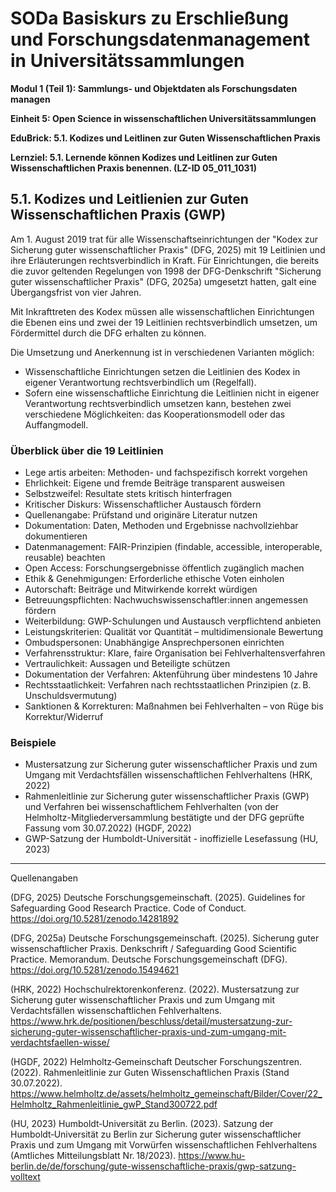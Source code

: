 <!--
*titel:
*author:in/urheber:in: Canan Hastik 
orcid: https://orcid.org/0000-0003-1729-4642
email: SODa@sammlungen.io
*lizenz: cc by
lizenzlink: https://creativecommons.org/
*persistenter OER link: 
language: DE
version:  v1
beschreibung: 
format: SODaBasiskurs Workshop 
modultitel: Sammlungs- und Objektdaten als Forschungsdaten managen
modul: Modul 1
einheitstitel: Open Science in wissenschaftlichen Universitätssammlungen
eiheit: Einheit 5
lernziel: Lernende können Kodizes und Leitlinen zur Guten Wissenschaftlichen Praxis benennen.
LZ-ID: LZ-ID_05_011_1031
baustein: Baustein5.1
zielgruppe: https://zenodo.org/records/15574575
gestaltungsprinzip: Problemorientiertes Lernen und Peer Learning
keywords: ???
erstellungsdatum: 

technische metadaten:
medientyp: text
dateiformat: .md
dauer: 
größe:
software: Web
icon: https://raw.githubusercontent.com/chastik/SODa-Basiskurs/main/img/SODa-Logo_full.svg
icon: https://github.com/chastik/SODa-Basiskurs/blob/main/img/SODa-Logo_full.svg


link:    https://raw.githubusercontent.com/chastik/SODa-Basiskurs/refs/heads/main/soda.css


-->

# SODa Basiskurs zu Erschließung und Forschungsdatenmanagement in Universitätssammlungen

**Modul 1 (Teil 1): Sammlungs- und Objektdaten als Forschungsdaten managen**

**Einheit 5: Open Science in wissenschaftlichen Universitätssammlungen**

**EduBrick: 5.1. Kodizes und Leitlinen zur Guten Wissenschaftlichen Praxis**

**Lernziel: 5.1. Lernende können Kodizes und Leitlinen zur Guten Wissenschaftlichen Praxis benennen. (LZ-ID 05_011_1031)**


## 5.1. Kodizes und Leitlienien zur Guten Wissenschaftlichen Praxis (GWP) 

Am 1. August 2019 trat für alle Wissenschaftseinrichtungen der "Kodex zur Sicherung guter wissenschaftlicher Praxis" (DFG, 2025) mit 19 Leitlinien und ihre Erläuterungen rechtsverbindlich in Kraft.
Für Einrichtungen, die bereits die zuvor geltenden Regelungen von 1998 der DFG-Denkschrift "Sicherung guter wissenschaftlicher Praxis" (DFG, 2025a) umgesetzt hatten, galt eine Übergangsfrist von vier Jahren. 

Mit Inkrafttreten des Kodex müssen alle wissenschaftlichen Einrichtungen die Ebenen eins und zwei der 19 Leitlinien rechtsverbindlich umsetzen, um Fördermittel durch die DFG erhalten zu können.

Die Umsetzung und Anerkennung ist in verschiedenen Varianten möglich:

* Wissenschaftliche Einrichtungen setzen die Leitlinien des Kodex in eigener Verantwortung rechtsverbindlich um (Regelfall).
* Sofern eine wissenschaftliche Einrichtung die Leitlinien nicht in eigener Verantwortung rechtsverbindlich umsetzen kann, bestehen zwei verschiedene Möglichkeiten: das Kooperationsmodell oder das Auffangmodell.

### Überblick über die 19 Leitlinien

* Lege artis arbeiten: Methoden- und fachspezifisch korrekt vorgehen
* Ehrlichkeit: Eigene und fremde Beiträge transparent ausweisen
* Selbstzweifel: Resultate stets kritisch hinterfragen
* Kritischer Diskurs: Wissenschaftlicher Austausch fördern
* Quellenangabe: Prüfstand und originäre Literatur nutzen
* Dokumentation: Daten, Methoden und Ergebnisse nachvollziehbar dokumentieren
* Datenmanagement: FAIR-Prinzipien (findable, accessible, interoperable, reusable) beachten
* Open Access: Forschungsergebnisse öffentlich zugänglich machen
* Ethik & Genehmigungen: Erforderliche ethische Voten einholen
* Autorschaft: Beiträge und Mitwirkende korrekt würdigen
* Betreuungspflichten: Nachwuchswissenschaftler:innen angemessen fördern
* Weiterbildung: GWP-Schulungen und Austausch verpflichtend anbieten
* Leistungskriterien: Qualität vor Quantität – multidimensionale Bewertung
* Ombudspersonen: Unabhängige Ansprechpersonen einrichten
* Verfahrensstruktur: Klare, faire Organisation bei Fehlverhaltensverfahren
* Vertraulichkeit: Aussagen und Beteiligte schützen
* Dokumentation der Verfahren: Aktenführung über mindestens 10 Jahre
* Rechtsstaatlichkeit: Verfahren nach rechtsstaatlichen Prinzipien (z. B. Unschuldsvermutung)
* Sanktionen & Korrekturen: Maßnahmen bei Fehlverhalten – von Rüge bis Korrektur/Widerruf

### Beispiele

* Mustersatzung zur Sicherung guter wissenschaftlicher Praxis und zum Umgang mit Verdachtsfällen wissenschaftlichen Fehlverhaltens (HRK, 2022) 
* Rahmenleitlinie zur Sicherung guter wissenschaftlicher Praxis (GWP) und Verfahren bei wissenschaftlichem Fehlverhalten (von der Helmholtz-Mitgliederversammlung bestätigte und der DFG geprüfte Fassung vom 30.07.2022) (HGDF, 2022)
* GWP-Satzung der Humboldt-Universität - inoffizielle Lesefassung (HU, 2023)

-----------
Quellenangaben

(DFG, 2025) Deutsche Forschungsgemeinschaft. (2025). Guidelines for Safeguarding Good Research Practice. Code of Conduct. https://doi.org/10.5281/zenodo.14281892

(DFG, 2025a) Deutsche Forschungsgemeinschaft. (2025). Sicherung guter wissenschaftlicher Praxis. Denkschrift / Safeguarding Good Scientific Practice. Memorandum. Deutsche Forschungsgemeinschaft (DFG). https://doi.org/10.5281/zenodo.15494621

(HRK, 2022) Hochschulrektorenkonferenz. (2022). Mustersatzung zur Sicherung guter wissenschaftlicher Praxis und zum Umgang mit Verdachtsfällen wissenschaftlichen Fehlverhaltens. https://www.hrk.de/positionen/beschluss/detail/mustersatzung-zur-sicherung-guter-wissenschaftlicher-praxis-und-zum-umgang-mit-verdachtsfaellen-wisse/

(HGDF, 2022) Helmholtz‑Gemeinschaft Deutscher Forschungszentren. (2022). Rahmenleitlinie zur Guten Wissenschaftlichen Praxis (Stand 30.07.2022). https://www.helmholtz.de/assets/helmholtz_gemeinschaft/Bilder/Cover/22_Helmholtz_Rahmenleitlinie_gwP_Stand300722.pdf

(HU, 2023) Humboldt‑Universität zu Berlin. (2023). Satzung der Humboldt‑Universität zu Berlin zur Sicherung guter wissenschaftlicher Praxis und zum Umgang mit Vorwürfen wissenschaftlichen Fehlverhaltens (Amtliches Mitteilungsblatt Nr. 18/2023). https://www.hu-berlin.de/de/forschung/gute-wissenschaftliche-praxis/gwp-satzung-volltext





